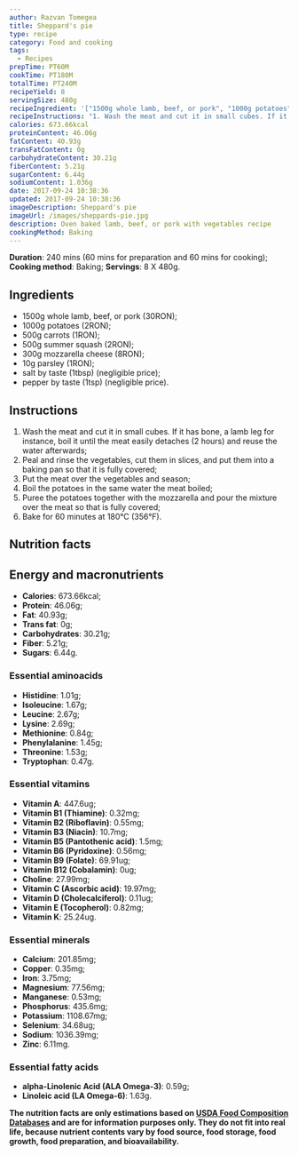```yaml
---
author: Razvan Tomegea
title: Sheppard's pie
type: recipe
category: Food and cooking
tags:
  - Recipes
prepTime: PT60M
cookTime: PT180M
totalTime: PT240M
recipeYield: 8
servingSize: 480g
recipeIngredient: '["1500g whole lamb, beef, or pork", "1000g potatoes", "500g carrots", "500g summer squash", "300g mozzarella cheese", "10g parsley", "salt by taste (1tbsp)", "pepper by taste (1tsp)"]'
recipeInstructions: "1. Wash the meat and cut it in small cubes. If it has bone, a lamb leg for instance, boil it until the meat easily detaches (2 hours) and reuse the water afterwards;\n 2. Peal and rinse the vegetables, cut them in slices, and put them into a baking pan so that it is fully covered;\n 3. Put the meat over the vegetables and season;\n 4. Boil the potatoes in the same water the meat boiled;\n 5. Puree the potatoes together with the mozzarella and pour the mixture over the meat so that is fully covered;\n 6. Bake for 60 minutes at 180&deg;C (356&deg;F)."
calories: 673.66kcal
proteinContent: 46.06g
fatContent: 40.93g
transFatContent: 0g
carbohydrateContent: 30.21g
fiberContent: 5.21g
sugarContent: 6.44g
sodiumContent: 1.036g
date: 2017-09-24 10:38:36
updated: 2017-09-24 10:38:36
imageDescription: Sheppard's pie
imageUrl: /images/sheppards-pie.jpg
description: Oven baked lamb, beef, or pork with vegetables recipe
cookingMethod: Baking
---
```

**Duration**: 240 mins (60 mins for preparation and 60 mins for cooking);
**Cooking method**: Baking;
**Servings**: 8 X 480g.

## Ingredients
- 1500g whole lamb, beef, or pork (30RON);
- 1000g potatoes (2RON);
- 500g carrots (1RON);
- 500g summer squash (2RON);
- 300g mozzarella cheese (8RON);
- 10g parsley (1RON);
- salt by taste (1tbsp) (negligible price);
- pepper by taste (1tsp) (negligible price).
<!-- more -->

## Instructions
1. Wash the meat and cut it in small cubes. If it has bone, a lamb leg for instance, boil it until the meat easily detaches (2 hours) and reuse the water afterwards;
2. Peal and rinse the vegetables, cut them in slices, and put them into a baking pan so that it is fully covered;
3. Put the meat over the vegetables and season;
4. Boil the potatoes in the same water the meat boiled;
5. Puree the potatoes together with the mozzarella and pour the mixture over the meat so that is fully covered;
6. Bake for 60 minutes at 180&deg;C (356&deg;F).

## Nutrition facts
## Energy and macronutrients
- **Calories**: 673.66kcal;
- **Protein**: 46.06g;
- **Fat**: 40.93g;
- **Trans fat**: 0g;
- **Carbohydrates**: 30.21g;
- **Fiber**: 5.21g;
- **Sugars**: 6.44g.

### Essential aminoacids
- **Histidine**: 1.01g;
- **Isoleucine**: 1.67g;
- **Leucine**: 2.67g;
- **Lysine**: 2.69g;
- **Methionine**: 0.84g;
- **Phenylalanine**: 1.45g;
- **Threonine**: 1.53g;
- **Tryptophan**: 0.47g.

### Essential vitamins
- **Vitamin A**: 447.6ug;
- **Vitamin B1 (Thiamine)**: 0.32mg;
- **Vitamin B2 (Riboflavin)**: 0.55mg;
- **Vitamin B3 (Niacin)**: 10.7mg;
- **Vitamin B5 (Pantothenic acid)**: 1.5mg;
- **Vitamin B6 (Pyridoxine)**: 0.56mg;
- **Vitamin B9 (Folate)**: 69.91ug;
- **Vitamin B12 (Cobalamin)**: 0ug;
- **Choline**: 27.99mg;
- **Vitamin C (Ascorbic acid)**: 19.97mg;
- **Vitamin D (Cholecalciferol)**: 0.11ug;
- **Vitamin E (Tocopherol)**: 0.82mg;
- **Vitamin K**: 25.24ug.

### Essential minerals
- **Calcium**: 201.85mg;
- **Copper**: 0.35mg;
- **Iron**: 3.75mg;
- **Magnesium**: 77.56mg;
- **Manganese**: 0.53mg;
- **Phosphorus**: 435.6mg;
- **Potassium**: 1108.67mg;
- **Selenium**: 34.68ug;
- **Sodium**: 1036.39mg;
- **Zinc**: 6.11mg.

### Essential fatty acids
- **alpha-Linolenic Acid (ALA Omega-3)**: 0.59g;
- **Linoleic acid (LA Omega-6)**: 1.63g.

**The nutrition facts are only estimations based on [USDA Food Composition Databases](https://ndb.nal.usda.gov/ndb/search/list) and are for information purposes only. They do not fit into real life, because nutrient contents vary by food source, food storage, food growth, food preparation, and bioavailability.**